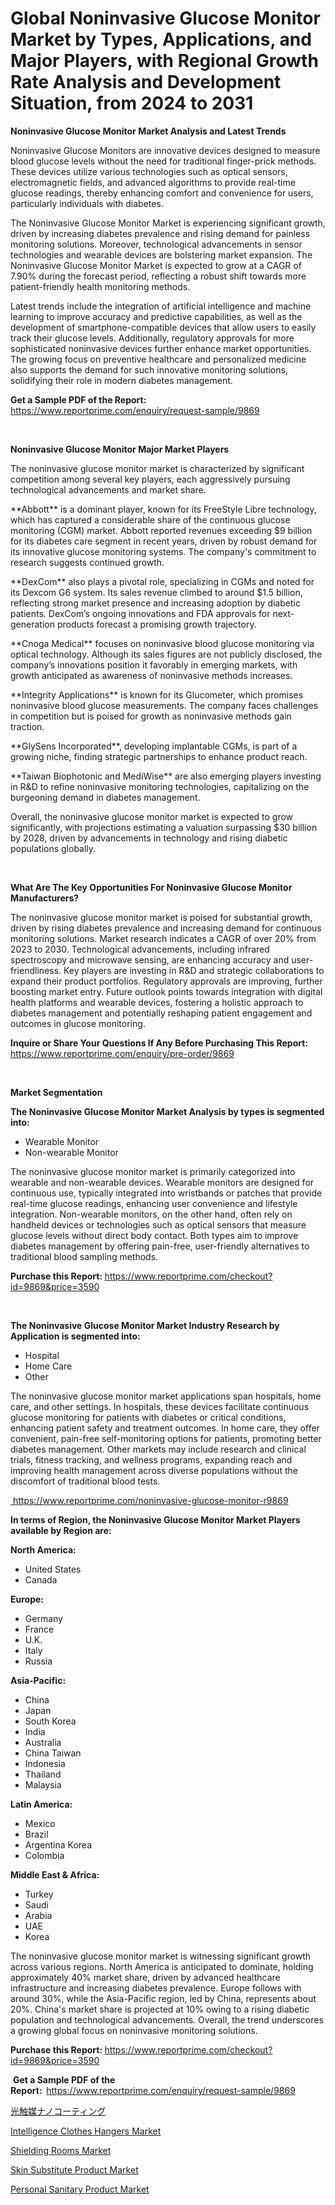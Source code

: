 <p><h1>Global Noninvasive Glucose Monitor Market by Types, Applications, and Major Players, with Regional Growth Rate Analysis and Development Situation, from 2024 to 2031</h1></p><p><strong>Noninvasive Glucose Monitor Market Analysis and Latest Trends</strong></p>
<p><p>Noninvasive Glucose Monitors are innovative devices designed to measure blood glucose levels without the need for traditional finger-prick methods. These devices utilize various technologies such as optical sensors, electromagnetic fields, and advanced algorithms to provide real-time glucose readings, thereby enhancing comfort and convenience for users, particularly individuals with diabetes.</p><p>The Noninvasive Glucose Monitor Market is experiencing significant growth, driven by increasing diabetes prevalence and rising demand for painless monitoring solutions. Moreover, technological advancements in sensor technologies and wearable devices are bolstering market expansion. The Noninvasive Glucose Monitor Market is expected to grow at a CAGR of 7.90% during the forecast period, reflecting a robust shift towards more patient-friendly health monitoring methods.</p><p>Latest trends include the integration of artificial intelligence and machine learning to improve accuracy and predictive capabilities, as well as the development of smartphone-compatible devices that allow users to easily track their glucose levels. Additionally, regulatory approvals for more sophisticated noninvasive devices further enhance market opportunities. The growing focus on preventive healthcare and personalized medicine also supports the demand for such innovative monitoring solutions, solidifying their role in modern diabetes management.</p></p>
<p><strong>Get a Sample PDF of the Report:&nbsp;</strong> <a href="https://www.reportprime.com/enquiry/request-sample/9869">https://www.reportprime.com/enquiry/request-sample/9869</a></p>
<p>&nbsp;</p>
<p><strong>Noninvasive Glucose Monitor Major Market Players</strong></p>
<p><p>The noninvasive glucose monitor market is characterized by significant competition among several key players, each aggressively pursuing technological advancements and market share. </p><p>**Abbott** is a dominant player, known for its FreeStyle Libre technology, which has captured a considerable share of the continuous glucose monitoring (CGM) market. Abbott reported revenues exceeding $9 billion for its diabetes care segment in recent years, driven by robust demand for its innovative glucose monitoring systems. The company's commitment to research suggests continued growth.</p><p>**DexCom** also plays a pivotal role, specializing in CGMs and noted for its Dexcom G6 system. Its sales revenue climbed to around $1.5 billion, reflecting strong market presence and increasing adoption by diabetic patients. DexCom’s ongoing innovations and FDA approvals for next-generation products forecast a promising growth trajectory.</p><p>**Cnoga Medical** focuses on noninvasive blood glucose monitoring via optical technology. Although its sales figures are not publicly disclosed, the company’s innovations position it favorably in emerging markets, with growth anticipated as awareness of noninvasive methods increases.</p><p>**Integrity Applications** is known for its Glucometer, which promises noninvasive blood glucose measurements. The company faces challenges in competition but is poised for growth as noninvasive methods gain traction.</p><p>**GlySens Incorporated**, developing implantable CGMs, is part of a growing niche, finding strategic partnerships to enhance product reach. </p><p>**Taiwan Biophotonic and MediWise** are also emerging players investing in R&D to refine noninvasive monitoring technologies, capitalizing on the burgeoning demand in diabetes management.</p><p>Overall, the noninvasive glucose monitor market is expected to grow significantly, with projections estimating a valuation surpassing $30 billion by 2028, driven by advancements in technology and rising diabetic populations globally.</p></p>
<p>&nbsp;</p>
<p><strong>What Are The Key Opportunities For Noninvasive Glucose Monitor Manufacturers?</strong></p>
<p><p>The noninvasive glucose monitor market is poised for substantial growth, driven by rising diabetes prevalence and increasing demand for continuous monitoring solutions. Market research indicates a CAGR of over 20% from 2023 to 2030. Technological advancements, including infrared spectroscopy and microwave sensing, are enhancing accuracy and user-friendliness. Key players are investing in R&D and strategic collaborations to expand their product portfolios. Regulatory approvals are improving, further boosting market entry. Future outlook points towards integration with digital health platforms and wearable devices, fostering a holistic approach to diabetes management and potentially reshaping patient engagement and outcomes in glucose monitoring.</p></p>
<p><strong>Inquire or Share Your Questions If Any Before Purchasing This Report:</strong> <a href="https://www.reportprime.com/enquiry/pre-order/9869">https://www.reportprime.com/enquiry/pre-order/9869</a></p>
<p>&nbsp;</p>
<p><strong>Market Segmentation</strong></p>
<p><strong>The Noninvasive Glucose Monitor Market Analysis by types is segmented into:</strong></p>
<p><ul><li>Wearable Monitor</li><li>Non-wearable Monitor</li></ul></p>
<p><p>The noninvasive glucose monitor market is primarily categorized into wearable and non-wearable devices. Wearable monitors are designed for continuous use, typically integrated into wristbands or patches that provide real-time glucose readings, enhancing user convenience and lifestyle integration. Non-wearable monitors, on the other hand, often rely on handheld devices or technologies such as optical sensors that measure glucose levels without direct body contact. Both types aim to improve diabetes management by offering pain-free, user-friendly alternatives to traditional blood sampling methods.</p></p>
<p><strong>Purchase this Report:&nbsp;</strong><a href="https://www.reportprime.com/checkout?id=9869&price=3590">https://www.reportprime.com/checkout?id=9869&price=3590</a></p>
<p>&nbsp;</p>
<p><strong>The Noninvasive Glucose Monitor Market Industry Research by Application is segmented into:</strong></p>
<p><ul><li>Hospital</li><li>Home Care</li><li>Other</li></ul></p>
<p><p>The noninvasive glucose monitor market applications span hospitals, home care, and other settings. In hospitals, these devices facilitate continuous glucose monitoring for patients with diabetes or critical conditions, enhancing patient safety and treatment outcomes. In home care, they offer convenient, pain-free self-monitoring options for patients, promoting better diabetes management. Other markets may include research and clinical trials, fitness tracking, and wellness programs, expanding reach and improving health management across diverse populations without the discomfort of traditional blood tests.</p></p>
<p><a href="https://www.reportprime.com/noninvasive-glucose-monitor-r9869">&nbsp;https://www.reportprime.com/noninvasive-glucose-monitor-r9869</a></p>
<p><strong>In terms of Region, the Noninvasive Glucose Monitor Market Players available by Region are:</strong></p>
<p>
    <p> <strong> North America: </strong>
        <ul>
            <li>United States</li>
            <li>Canada</li>
        </ul>
        </p> 
    <p> <strong> Europe: </strong>
        <ul>
            <li>Germany</li>
            <li>France</li>
            <li>U.K.</li>
            <li>Italy</li>
            <li>Russia</li>
        </ul>
        </p> 
    <p> <strong> Asia-Pacific: </strong>
        <ul>
            <li>China</li>
            <li>Japan</li>
            <li>South Korea</li>
            <li>India</li>
            <li>Australia</li>
            <li>China Taiwan</li>
            <li>Indonesia</li>
            <li>Thailand</li>
            <li>Malaysia</li>
        </ul>
        </p> 
    <p> <strong> Latin America: </strong>
        <ul>
            <li>Mexico</li>
            <li>Brazil</li>
            <li>Argentina Korea</li>
            <li>Colombia</li>
        </ul>
        </p> 
    <p> <strong> Middle East & Africa: </strong>
        <ul>
            <li>Turkey</li>
            <li>Saudi</li>
            <li>Arabia</li>
            <li>UAE</li>
            <li>Korea</li>
        </ul>
    </p>
    </p>
<p><p>The noninvasive glucose monitor market is witnessing significant growth across various regions. North America is anticipated to dominate, holding approximately 40% market share, driven by advanced healthcare infrastructure and increasing diabetes prevalence. Europe follows with around 30%, while the Asia-Pacific region, led by China, represents about 20%. China's market share is projected at 10% owing to a rising diabetic population and technological advancements. Overall, the trend underscores a growing global focus on noninvasive monitoring solutions.</p></p>
<p><strong>Purchase this Report: </strong><a href="https://www.reportprime.com/checkout?id=9869&price=3590">https://www.reportprime.com/checkout?id=9869&price=3590</a></p>
<p>&nbsp;<strong>Get a Sample PDF of the Report:&nbsp;&nbsp;</strong><a href="https://www.reportprime.com/enquiry/request-sample/9869">https://www.reportprime.com/enquiry/request-sample/9869</a></p>
<p><strong></strong></p>
<p><p><a href="https://medium.com/@georgeannauce/photocatalytic-nanocoatings-market-%E3%81%AF-%E3%82%B3%E3%82%B9%E3%83%88%E7%AE%A1%E7%90%86%E3%81%A8%E5%8A%B9%E7%8E%87%E5%90%91%E4%B8%8A%E3%82%92%E5%84%AA%E5%85%88%E3%81%97%E3%81%BE%E3%81%99-%E3%81%95%E3%82%89%E3%81%AB-%E5%A0%B1%E5%91%8A%E6%9B%B8%E3%81%AF%E5%B8%82%E5%A0%B4%E3%81%AE%E9%9C%80%E8%A6%81%E9%9D%A2%E3%81%A8%E4%BE%9B%E7%B5%A6%E9%9D%A2%E3%81%AE%E4%B8%A1%E6%96%B9%E3%82%92%E3%82%AB%E3%83%90%E3%83%BC%E3%81%97%E3%81%A6%E3%81%84%E3%81%BE%E3%81%99-835cf5cf45dc">光触媒ナノコーティング</a></p><p><a href="https://medium.com/@minervawunsch/the-intelligence-clothes-hangers-market-prioritizes-cost-control-and-efficiency-enhancement-21b07c9136ce">Intelligence Clothes Hangers Market</a></p><p><a href="https://www.linkedin.com/pulse/shielding-rooms-industry-analysis-report-its-market-size-growing-efspf?trackingId=7PCh%2FfQLQLqh8Y4fYQu%2Fjw%3D%3D">Shielding Rooms Market</a></p><p><a href="https://issuu.com/reportprime-2/docs/skin-substitute-product-market-size_0520e3dfc830a2">Skin Substitute Product Market</a></p><p><a href="https://issuu.com/reportprime-2/docs/personal-sanitary-product-market-si_37de84e5c2af17">Personal Sanitary Product Market</a></p></p>